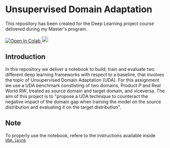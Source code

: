 # Unsupervised Domain Adaptation
This repository has been created for the Deep Learning project course delivered during my Master's program.

<a target="_blank" href="https://colab.research.google.com/github/laitifranz/uda-deeplearning/blob/main/UDA.ipynb">
  <img src="https://colab.research.google.com/assets/colab-badge.svg" alt="Open In Colab"/>
</a>
<a target="_blank" href="https://wandb.ai/dlfl/DL_UDA_2022">
  <img src="https://raw.githubusercontent.com/wandb/assets/04cfa58cc59fb7807e0423187a18db0c7430bab5/wandb-github-badge-28.svg" height="20px" alt="Visualize in W&B"/>
</a>

## Introduction
In this repository we deliver a notebook to build, train and evaluate two different deep learning frameworks with respect to a baseline, that involves the topic of Unsupervised Domain Adaptation (UDA). For this assignment we use a UDA benchmark constisting of two domains, Product $P$ and Real World $RW$, treated as source domain and target domain, and viceversa. The aim of this project is to "propose a UDA technique to counteract the negative impact of the domain gap when training the model on the source distribution and evaluating it on the target distribution".

## Note
To properly use the notebook, refere to the instructions available inside [``UDA.ipynb``](UDA.ipynb)